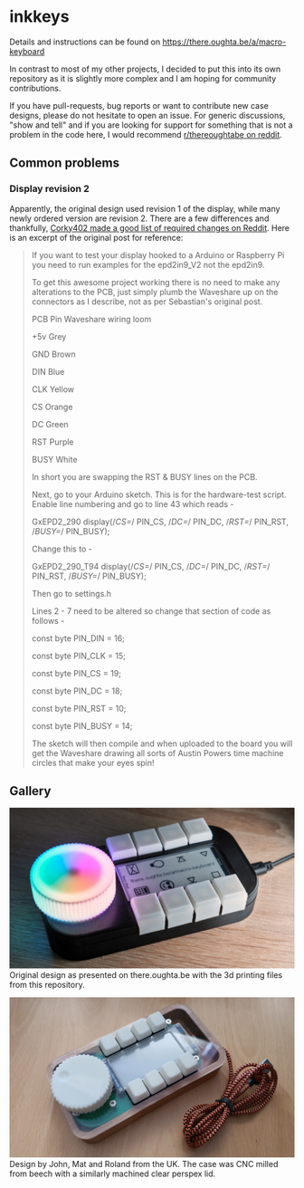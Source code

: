 # inkkeys
Details and instructions can be found on https://there.oughta.be/a/macro-keyboard

In contrast to most of my other projects, I decided to put this into its own repository as it is slightly more complex and I am hoping for community contributions.

If you have pull-requests, bug reports or want to contribute new case designs, please do not hesitate to open an issue. For generic discussions, "show and tell" and if you are looking for support for something that is not a problem in the code here, I would recommend [r/thereoughtabe on reddit](https://www.reddit.com/r/thereoughtabe/).

## Common problems

### Display revision 2
Apparently, the original design used revision 1 of the display, while many newly ordered version are revision 2. There are a few differences and thankfully, [Corky402 made a good list of required changes on Reddit](https://www.reddit.com/r/arduino/comments/l4wxxf/the_hardware_is_assembled_and_passed_all_tests/gqovq1j?utm_source=share&utm_medium=web2x&context=3). Here is an excerpt of the original post for reference:
>If you want to test your display hooked to a Arduino or Raspberry Pi you need to run examples for the epd2in9_V2 not the epd2in9.
>
>To get this awesome project working there is no need to make any alterations to the PCB, just simply plumb the Waveshare up on the connectors as I describe, not as per Sebastian's original post.
>
>PCB Pin Waveshare wiring loom
>
>+5v Grey
>
>GND Brown
>
>DIN Blue
>
>CLK Yellow
>
>CS Orange
>
>DC Green
>
>RST Purple
>
>BUSY White
>
>In short you are swapping the RST & BUSY lines on the PCB.
>
>Next, go to your Arduino sketch. This is for the hardware-test script. Enable line numbering and go to line 43 which reads -
>
>GxEPD2_290 display(/*CS=*/ PIN_CS, /*DC=*/ PIN_DC, /*RST=*/ PIN_RST, /*BUSY=*/ PIN_BUSY);
>
>Change this to -
>
>GxEPD2_290_T94 display(/*CS=*/ PIN_CS, /*DC=*/ PIN_DC, /*RST=*/ PIN_RST, /*BUSY=*/ PIN_BUSY);
>
>Then go to settings.h
>
>Lines 2 - 7 need to be altered so change that section of code as follows -
>
>const byte PIN_DIN = 16;
>
>const byte PIN_CLK = 15;
>
>const byte PIN_CS = 19;
>
>const byte PIN_DC = 18;
>
>const byte PIN_RST = 10;
>
>const byte PIN_BUSY = 14;
>
>The sketch will then compile and when uploaded to the board you will get the Waveshare drawing all sorts of Austin Powers time machine circles that make your eyes spin! 


## Gallery

![Original design](img/original.jpg?raw=true "Original design as presented on there.oughta.be with the 3d printing files from this repository.")
Original design as presented on there.oughta.be with the 3d printing files from this repository.

![Original design](img/john_mat_roland.jpg?raw=true "Design by John, Mat and Roland from the UK. The case was CNC milled from beech with a similarly machined clear perspex lid.")
Design by John, Mat and Roland from the UK. The case was CNC milled from beech with a similarly machined clear perspex lid.
